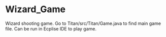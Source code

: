 # Wizard_Game
Wizard shooting game. 
Go to Titan/src/Titan/Game.java to find main game file. 
Can be run in Ecplise IDE to play game. 
